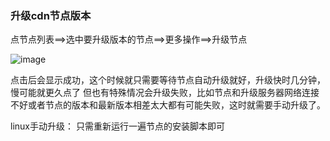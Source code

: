 ### 升级cdn节点版本

点节点列表==>选中要升级版本的节点==>更多操作==>升级节点

![image](https://user-images.githubusercontent.com/90588289/133738826-4035e763-7250-4fc2-a473-61ed83987e87.png)

点击后会显示成功，这个时候就只需要等待节点自动升级就好，升级快时几分钟，慢可能就更久点了 但也有特殊情况会升级失败，比如节点和升级服务器网络连接不好或者节点的版本和最新版本相差太大都有可能失败，这时就需要手动升级了。

linux手动升级： 只需重新运行一遍节点的安装脚本即可
